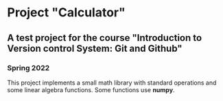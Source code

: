 
# Project "Calculator"

## A test project for the course "Introduction to Version control System: Git and Github"

### Spring 2022

This project implements a small math library with standard operations and some linear algebra functions. Some functions use **numpy**.

*<test>*
